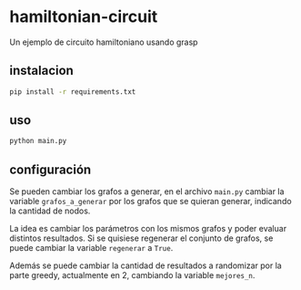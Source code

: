 # hamiltonian-circuit
Un ejemplo de circuito hamiltoniano usando grasp

## instalacion
```bash
pip install -r requirements.txt
```

## uso
```bash
python main.py
```

## configuración
Se pueden cambiar los grafos a generar, en el archivo `main.py` cambiar la variable `grafos_a_generar` por los grafos que se quieran generar, indicando la cantidad de nodos.

La idea es cambiar los parámetros con los mismos grafos y poder evaluar distintos resultados. Si se quisiese regenerar el conjunto de grafos, se puede cambiar la variable `regenerar` a `True`.

Además se puede cambiar la cantidad de resultados a randomizar por la parte greedy, actualmente en 2, cambiando la variable `mejores_n`.
